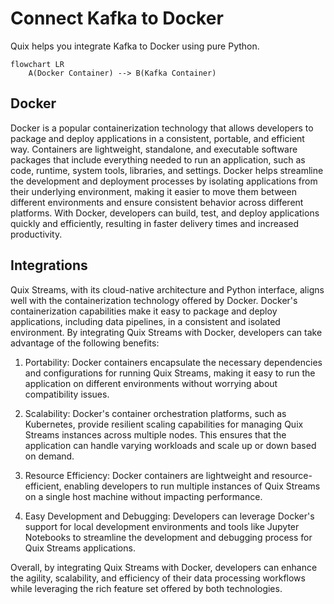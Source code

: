 # Connect Kafka to Docker

Quix helps you integrate Kafka to Docker using pure Python.

```mermaid
flowchart LR
    A(Docker Container) --> B(Kafka Container)
```

## Docker

Docker is a popular containerization technology that allows developers to package and deploy applications in a consistent, portable, and efficient way. Containers are lightweight, standalone, and executable software packages that include everything needed to run an application, such as code, runtime, system tools, libraries, and settings. Docker helps streamline the development and deployment processes by isolating applications from their underlying environment, making it easier to move them between different environments and ensure consistent behavior across different platforms. With Docker, developers can build, test, and deploy applications quickly and efficiently, resulting in faster delivery times and increased productivity.

## Integrations

Quix Streams, with its cloud-native architecture and Python interface, aligns well with the containerization technology offered by Docker. Docker's containerization capabilities make it easy to package and deploy applications, including data pipelines, in a consistent and isolated environment. By integrating Quix Streams with Docker, developers can take advantage of the following benefits:

1. Portability: Docker containers encapsulate the necessary dependencies and configurations for running Quix Streams, making it easy to run the application on different environments without worrying about compatibility issues.

2. Scalability: Docker's container orchestration platforms, such as Kubernetes, provide resilient scaling capabilities for managing Quix Streams instances across multiple nodes. This ensures that the application can handle varying workloads and scale up or down based on demand.

3. Resource Efficiency: Docker containers are lightweight and resource-efficient, enabling developers to run multiple instances of Quix Streams on a single host machine without impacting performance.

4. Easy Development and Debugging: Developers can leverage Docker's support for local development environments and tools like Jupyter Notebooks to streamline the development and debugging process for Quix Streams applications.

Overall, by integrating Quix Streams with Docker, developers can enhance the agility, scalability, and efficiency of their data processing workflows while leveraging the rich feature set offered by both technologies.

